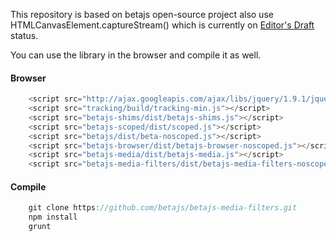 This repository is based on betajs open-source project also use HTMLCanvasElement.captureStream()
which is currently on [Editor's Draft](https://developer.mozilla.org/en-US/docs/Web/API/HTMLCanvasElement/captureStream) status.


You can use the library in the browser and compile it as well.

#### Browser

```javascript
    <script src="http://ajax.googleapis.com/ajax/libs/jquery/1.9.1/jquery.js"></script>
    <script src="tracking/build/tracking-min.js"></script>
    <script src="betajs-shims/dist/betajs-shims.js"></script>
    <script src="betajs-scoped/dist/scoped.js"></script>
    <script src="betajs/dist/beta-noscoped.js"></script>
    <script src="betajs-browser/dist/betajs-browser-noscoped.js"></script>
    <script src="betajs-media/dist/betajs-media.js"></script>
    <script src="betajs-media-filters/dist/betajs-media-filters-noscoped.js"></script>
``` 

#### Compile

```javascript
	git clone https://github.com/betajs/betajs-media-filters.git
	npm install
	grunt
```
